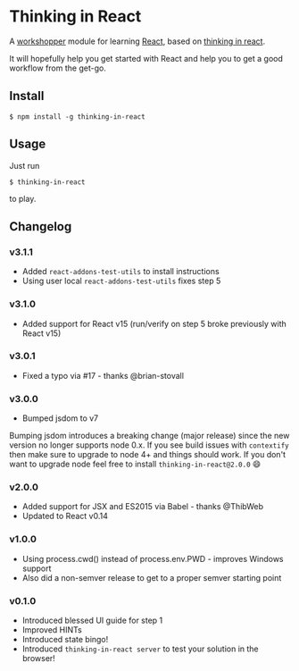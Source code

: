 # Thinking in React

A [workshopper](https://github.com/rvagg/workshopper) module for learning [React](http://facebook.github.io/react/index.html), based on [thinking in react](http://facebook.github.io/react/docs/thinking-in-react.html).  

It will hopefully help you get started with React and help you to get a good workflow from the get-go.

## Install

	$ npm install -g thinking-in-react

## Usage

Just run

	$ thinking-in-react

to play.

## Changelog

### v3.1.1

* Added `react-addons-test-utils` to install instructions
* Using user local `react-addons-test-utils` fixes step 5 

### v3.1.0

* Added support for React v15 (run/verify on step 5 broke previously with React v15)

### v3.0.1

* Fixed a typo via #17 - thanks @brian-stovall

### v3.0.0

* Bumped jsdom to v7

Bumping jsdom introduces a breaking change (major release) since the new version no longer supports node 0.x.
If you see build issues with `contextify` then make sure to upgrade to node 4+ and things should work.
If you don't want to upgrade node feel free to install `thinking-in-react@2.0.0` :smile:

### v2.0.0

* Added support for JSX and ES2015 via Babel - thanks @ThibWeb
* Updated to React v0.14

### v1.0.0

* Using process.cwd() instead of process.env.PWD - improves Windows support
* Also did a non-semver release to get to a proper semver starting point

### v0.1.0

* Introduced blessed UI guide for step 1
* Improved HINTs
* Introduced state bingo!
* Introduced ```thinking-in-react server``` to test your solution in the browser!
